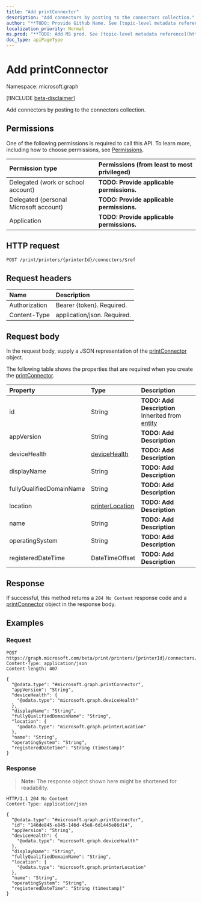 ```yaml
---
title: "Add printConnector"
description: "Add connectors by posting to the connectors collection."
author: "**TODO: Provide Github Name. See [topic-level metadata reference](https://msgo.azurewebsites.net/add/document/guidelines/metadata.html#topic-level-metadata)**"
localization_priority: Normal
ms.prod: "**TODO: Add MS prod. See [topic-level metadata reference](https://msgo.azurewebsites.net/add/document/guidelines/metadata.html#topic-level-metadata)**"
doc_type: apiPageType
---
```


# Add printConnector
Namespace: microsoft.graph

[!INCLUDE [beta-disclaimer](../../includes/beta-disclaimer.md)]

Add connectors by posting to the connectors collection.

## Permissions
One of the following permissions is required to call this API. To learn more, including how to choose permissions, see [Permissions](/graph/permissions-reference).

|Permission type|Permissions (from least to most privileged)|
|:---|:---|
|Delegated (work or school account)|**TODO: Provide applicable permissions.**|
|Delegated (personal Microsoft account)|**TODO: Provide applicable permissions.**|
|Application|**TODO: Provide applicable permissions.**|

## HTTP request

<!-- {
  "blockType": "ignored"
}
-->
``` http
POST /print/printers/{printerId}/connectors/$ref
```

## Request headers
|Name|Description|
|:---|:---|
|Authorization|Bearer {token}. Required.|
|Content-Type|application/json. Required.|

## Request body
In the request body, supply a JSON representation of the [printConnector](../resources/printconnector.md) object.

The following table shows the properties that are required when you create the [printConnector](../resources/printconnector.md).

|Property|Type|Description|
|:---|:---|:---|
|id|String|**TODO: Add Description** Inherited from [entity](../resources/entity.md)|
|appVersion|String|**TODO: Add Description**|
|deviceHealth|[deviceHealth](../resources/devicehealth.md)|**TODO: Add Description**|
|displayName|String|**TODO: Add Description**|
|fullyQualifiedDomainName|String|**TODO: Add Description**|
|location|[printerLocation](../resources/printerlocation.md)|**TODO: Add Description**|
|name|String|**TODO: Add Description**|
|operatingSystem|String|**TODO: Add Description**|
|registeredDateTime|DateTimeOffset|**TODO: Add Description**|



## Response

If successful, this method returns a `204 No Content` response code and a [printConnector](../resources/printconnector.md) object in the response body.

## Examples

### Request
<!-- {
  "blockType": "request",
  "name": "create_printconnector_from_"
}
-->
``` http
POST https://graph.microsoft.com/beta/print/printers/{printerId}/connectors/$ref
Content-Type: application/json
Content-length: 407

{
  "@odata.type": "#microsoft.graph.printConnector",
  "appVersion": "String",
  "deviceHealth": {
    "@odata.type": "microsoft.graph.deviceHealth"
  },
  "displayName": "String",
  "fullyQualifiedDomainName": "String",
  "location": {
    "@odata.type": "microsoft.graph.printerLocation"
  },
  "name": "String",
  "operatingSystem": "String",
  "registeredDateTime": "String (timestamp)"
}
```


### Response
>**Note:** The response object shown here might be shortened for readability.
<!-- {
  "blockType": "response",
  "truncated": true,
  "@odata.type": "microsoft.graph.printConnector"
}
-->
``` http
HTTP/1.1 204 No Content
Content-Type: application/json

{
  "@odata.type": "#microsoft.graph.printConnector",
  "id": "146de845-e845-146d-45e8-6d1445e86d14",
  "appVersion": "String",
  "deviceHealth": {
    "@odata.type": "microsoft.graph.deviceHealth"
  },
  "displayName": "String",
  "fullyQualifiedDomainName": "String",
  "location": {
    "@odata.type": "microsoft.graph.printerLocation"
  },
  "name": "String",
  "operatingSystem": "String",
  "registeredDateTime": "String (timestamp)"
}
```

